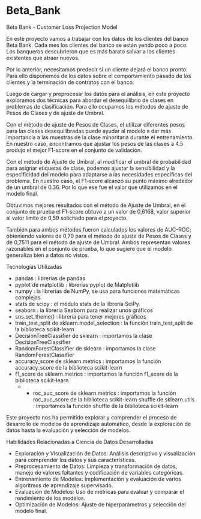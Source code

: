 # Beta_Bank
Beta Bank - Customer Loss Projection Model

En este proyecto vamos a trabajar con los datos de los clientes del banco Beta Bank. Cada mes los clientes del banco se están yendo poco a poco. Los banqueros descubrieron que es más barato salvar a los clientes existentes que atraer nuevos.

Por lo anterior, necesitamos predecir si un cliente dejará el banco pronto. Para ello disponemos de los datos sobre el comportamiento pasado de los clientes y la terminación de contratos con el banco.

Luego de cargar y preprocesar los datos para el análisis, en este proyecto exploramos dos técnicas para abordar el desequilibrio de clases en problemas de clasificación. Para ello ocupamos los métodos de ajuste de Pesos de Clases y de ajuste de Umbral.

Con el método de ajuste de Pesos de Clases, el utilizar diferentes pesos para las clases desequilibradas puede ayudar al modelo a dar más importancia a las muestras de la clase minoritaria durante el entrenamiento. En nuestro caso, encontramos que ajustar los pesos de las clases a 4.5 produjo el mejor F1-score en el conjunto de validación.

Con el método de Ajuste de Umbral, al modificar el umbral de probabilidad para asignar etiquetas de clase, podemos ajustar la sensibilidad y la especificidad del modelo para adaptarse a las necesidades específicas del problema. En nuestro caso, el F1-score alcanzó su punto máximo alrededor de un umbral de 0.36. Por lo que ese fue el valor que utilizamos en el modelo final.

Obtuvimos mejores resultados con el método de Ajuste de Umbral, en el conjunto de prueba el F1-score obtuvo a un valor de 0,6168, valor superior al valor límite de 0,59 solicitado para el proyecto.

También para ambos métodos fueron calculados los valores de AUC-ROC; obteniendo valores de 0,70 para el método de ajuste de Pesos de Clases y de 0,7511 para el método de ajuste de Umbral. Ambos representan valores razonables en el conjunto de prueba, lo que sugiere que el modelo generaliza bien a datos no vistos.

Tecnologías Utilizadas

  - pandas : librerías de pandas
  - pyplot de matplotlib : librerías pyplot de Matplotlib
  - numpy : la librerías de NumPy, se usa para funciones matemáticas complejas
  - stats de scipy : el módulo stats de la librería SciPy.
  - seaborn : la librería Seaborn para realizar unos gráficos
  - sns.set_theme() : librería para tener mejores gráficos
  - train_test_split de sklearn.model_selection : la función train_test_split de la biblioteca scikit-learn
  - DecisionTreeClassifier de sklearn : importamos la clase DecisionTreeClassifier
  - RandomForestClassifier de sklearn : importamos la clase RandomForestClassifier
  - accuracy_score de sklearn.metrics : importamos la función accuracy_score de la biblioteca scikit-learn
  - f1_score de sklearn.metrics : importamos la función f1_score de la biblioteca scikit-learn
    - - roc_auc_score de sklearn.metrics : importamos la función roc_auc_score de la biblioteca scikit-learn
shuffle de sklearn.utils : importamos la función shuffle de la biblioteca scikit-learn

Este proyecto nos ha permitido explorar y comprender el proceso de desarrollo de modelos de aprendizaje automático, desde la exploración de datos hasta la evaluación y selección de modelos.



Habilidades Relacionadas a Ciencia de Datos Desarrolladas

  - Exploración y Visualización de Datos: Análisis descriptivo y visualización para comprender los datos y sus características.
  - Preprocesamiento de Datos: Limpieza y transformación de datos, manejo de valores faltantes y codificación de variables categóricas.
  - Entrenamiento de Modelos: Implementación y evaluación de varios algoritmos de aprendizaje supervisado.
  - Evaluación de Modelos: Uso de métricas para evaluar y comparar el rendimiento de los modelos.
  - Optimización de Modelos: Ajuste de hiperparámetros y selección del modelo final.
